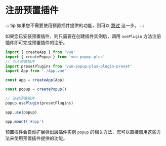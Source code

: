 # 注册预置插件

::: tip
如果您不需要使用预置插件提供的功能，则可以 [跳过](/guide/render) 这一步。
:::

如果您已安装预置插件，则只需要在创建插件实例后，调用 `usePlugin` 方法注册插件即可完成预置插件的注册。

```ts [main.ts]
import { createApp } from 'vue'
import { createPopup } from 'vue-popup-plus'
// 引入预置插件
import presetPlugins from 'vue-popup-plus-plugin-preset'
import App from './App.vue'

const app = createApp(App)

const popup = createPopup()

// 注册预置插件
popup.usePlugin(presetPlugins)

app.use(popup)

app.mount('#app')
```

预置插件会自动扩展弹出层插件实例 `popup` 的相关方法，您可以直接调用这些方法来使用预置插件提供的功能。
